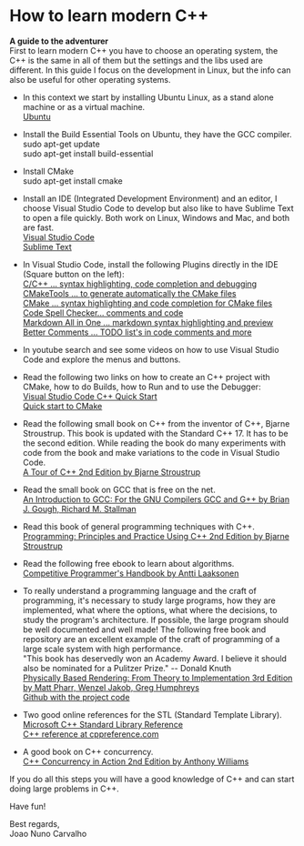 # How to learn modern C++
**A guide to the adventurer**<br>
First to learn modern C++ you have to choose an operating system, the C++ is the same in all of them but the settings and the libs used are different. In this guide I focus on the development in Linux, but the info can also be useful for other operating systems. <br>

* In this context we start by installing Ubuntu Linux, as a stand alone machine or as a virtual machine. <br>
[Ubuntu](https://www.ubuntu.com/download/desktop) <br>

* Install the Build Essential Tools on Ubuntu, they have the GCC compiler. <br> 
sudo apt-get update <br>
sudo apt-get install build-essential

* Install CMake <br>
sudo apt-get install cmake<br>

* Install an IDE (Integrated Development Environment) and an editor, I choose Visual Studio Code to develop but also like to have Sublime Text to open a file quickly. Both work on Linux, Windows and Mac, and both are fast. <br>
[Visual Studio Code](https://code.visualstudio.com/) <br>
[Sublime Text](https://www.sublimetext.com/) <br>

* In Visual Studio Code, install the following Plugins directly  in the IDE (Square button on the left): <br>
[C/C++ ... syntax highlighting, code completion and debugging](https://code.visualstudio.com/docs/languages/cpp) <br>
[CMakeTools ... to generate automatically the CMake files](https://marketplace.visualstudio.com/items?itemName=vector-of-bool.cmake-tools) <br>
[CMake ... syntax highlighting and code completion for CMake files](https://marketplace.visualstudio.com/items?itemName=twxs.cmake) <br>
[Code Spell Checker... comments and code](https://marketplace.visualstudio.com/items?itemName=streetsidesoftware.code-spell-checker) <br>
[Markdown All in One ... markdown syntax highlighting and preview](https://marketplace.visualstudio.com/items?itemName=yzhang.markdown-all-in-one) <br>
[Better Comments ... TODO list's in code comments and more](https://marketplace.visualstudio.com/items?itemName=aaron-bond.better-comments) <br>

* In youtube search and see some videos on how to use Visual Studio Code and explore the menus and buttons.

* Read the following two links on how to create an C++ project with CMake, how to do Builds, how to Run and to use the Debugger: <br>
[Visual Studio Code C++ Quick Start](http://zompi.pl/visual-studio-code-c-quick-start/) <br>
[Quick start to CMake](http://zompi.pl/quick-start-to-cmake/)

* Read the following small book on C++ from the inventor of C++, Bjarne Stroustrup. This book is updated with the Standard C++ 17. It has to be the second edition. While reading the book do many experiments with code from the book and make variations to the code in Visual Studio Code. <br>
[A Tour of C++ 2nd Edition by Bjarne Stroustrup](https://www.amazon.com/Tour-2nd-Depth-Bjarne-Stroustrup/dp/0134997832/ref=sr_1_1?) 

* Read the small book on GCC that is free on the net. <br>
[An Introduction to GCC: For the GNU Compilers GCC and G++ by Brian J. Gough, Richard M. Stallman](https://www.linuxtopia.org/online_books/an_introduction_to_gcc/index.html)

* Read this book of general programming techniques with C++. <br>
[Programming: Principles and Practice Using C++ 2nd Edition by Bjarne Stroustrup](https://www.amazon.com/Programming-Principles-Practice-Using-2nd/dp/0321992784/ref=sr_1_fkmr0_1)

* Read the following free ebook to learn about algorithms. <br>
[Competitive Programmer's Handbook by Antti Laaksonen](https://github.com/pllk/cphb/)

* To really understand a programming language and the craft of programming, it's necessary to study large programs, how they are implemented, what where the options, what where the decisions, to study the program's architecture. If possible, the large program should be well documented and well made! The following free book and repository are an excellent example of the craft of programming of a large scale system with high performance. <br>
"This book has deservedly won an Academy Award. I believe it should also be nominated for a Pulitzer Prize." -- Donald Knuth  <br>
[Physically Based Rendering: From Theory to Implementation 3rd Edition by Matt Pharr, Wenzel Jakob, Greg Humphreys](http://www.pbr-book.org/) <br>
[Github with the project code](https://github.com/mmp/pbrt-v3)

* Two good online references for the STL (Standard Template Library). <br>
[Microsoft C++ Standard Library Reference](https://docs.microsoft.com/en-us/cpp/standard-library/cpp-standard-library-reference) <br>
[C++ reference at cppreference.com](https://en.cppreference.com/w/cpp)

* A good book on C++ concurrency. <br>
[C++ Concurrency in Action 2nd Edition by Anthony Williams](https://www.amazon.com/C-Concurrency-Action-Anthony-Williams/dp/1617294691/ref=sr_1_1) 

If you do all this steps you will have a good knowledge of C++ and can start doing large problems in C++. <br>

Have fun! <br> 

Best regards,<br>
Joao Nuno Carvalho
